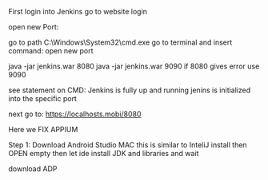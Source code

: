 First login into Jenkins
go to website login


open new Port:

go to path C:\Windows\System32\cmd.exe
go to terminal and insert command:
open new port 

java -jar jenkins.war 8080
java -jar jenkins.war 9090
if 8080 gives error use 9090

see statement on CMD:  Jenkins is fully up and running
jenins is initialized into the specific port

next go to: https://localhosts.mobi/8080




Here we FIX APPIUM


Step 1: Download Android Studio MAC
this is similar to InteliJ
install then OPEN empty 
then let ide install JDK and libraries
and wait

download ADP